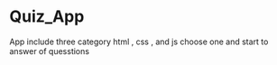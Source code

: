 # Quiz_App
App include three category html , css , and js choose one and start to answer of quesstions
